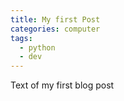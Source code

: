 ```yaml
---
title: My first Post
categories: computer
tags:
  - python
  - dev
---
```

Text of my first blog post
